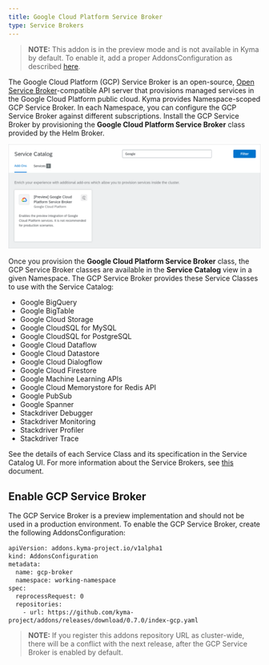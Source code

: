 ```yaml
---
title: Google Cloud Platform Service Broker
type: Service Brokers
---
```


>**NOTE:** This addon is in the preview mode and is not available in Kyma by default. To enable it, add a proper AddonsConfiguration as described [here](#enable-gcp-service-broker).

The Google Cloud Platform (GCP) Service Broker is an open-source, [Open Service Broker](https://www.openservicebrokerapi.org/)-compatible API server that provisions managed services in the Google Cloud Platform public cloud. Kyma provides Namespace-scoped GCP Service Broker. In each Namespace, you can configure the GCP Service Broker against different subscriptions. Install the GCP Service Broker by provisioning the **Google Cloud Platform Service Broker** class provided by the Helm Broker.

![gcp broker class](./assets/gcp-class.png)

Once you provision the **Google Cloud Platform Service Broker** class, the GCP Service Broker classes are available in the **Service Catalog** view in a given Namespace.
The GCP Service Broker provides these Service Classes to use with the Service Catalog:

* Google BigQuery
* Google BigTable
* Google Cloud Storage
* Google CloudSQL for MySQL
* Google CloudSQL for PostgreSQL
* Google Cloud Dataflow
* Google Cloud Datastore
* Google Cloud Dialogflow
* Google Cloud Firestore
* Google Machine Learning APIs
* Google Cloud Memorystore for Redis API
* Google PubSub
* Google Spanner
* Stackdriver Debugger
* Stackdriver Monitoring
* Stackdriver Profiler
* Stackdriver Trace

See the details of each Service Class and its specification in the Service Catalog UI.
For more information about the Service Brokers, see [this](#service-brokers-service-brokers) document.

## Enable GCP Service Broker

The GCP Service Broker is a preview implementation and should not be used in a production environment. To enable the GCP Service Broker, create the following AddonsConfiguration:
```
apiVersion: addons.kyma-project.io/v1alpha1
kind: AddonsConfiguration
metadata:
  name: gcp-broker
  namespace: working-namespace
spec:
  reprocessRequest: 0
  repositories:
    - url: https://github.com/kyma-project/addons/releases/download/0.7.0/index-gcp.yaml
```
>**NOTE:** If you register this addons repository URL as cluster-wide, there will be a conflict with the next release, after the GCP Service Broker is enabled by default.
